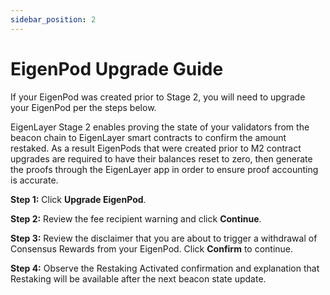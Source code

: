 ```yaml
---
sidebar_position: 2
---
```


# EigenPod Upgrade Guide

If your EigenPod was created prior to Stage 2, you will need to upgrade your EigenPod per the steps below.

EigenLayer Stage 2 enables proving the state of your validators from the beacon chain to EigenLayer smart contracts to confirm the amount restaked. As a result EigenPods that were created prior to M2 contract upgrades are required to have their balances reset to zero, then generate the proofs through the EigenLayer app in order to ensure proof accounting is accurate.
 
**Step 1:** Click **Upgrade EigenPod**.

**Step 2:** Review the fee recipient warning and click **Continue**.

**Step 3:** Review the disclaimer that you are about to trigger a withdrawal of Consensus Rewards from your EigenPod. Click **Confirm** to continue.

**Step 4:** Observe the Restaking Activated confirmation and explanation that Restaking will be available after the next beacon state update.

